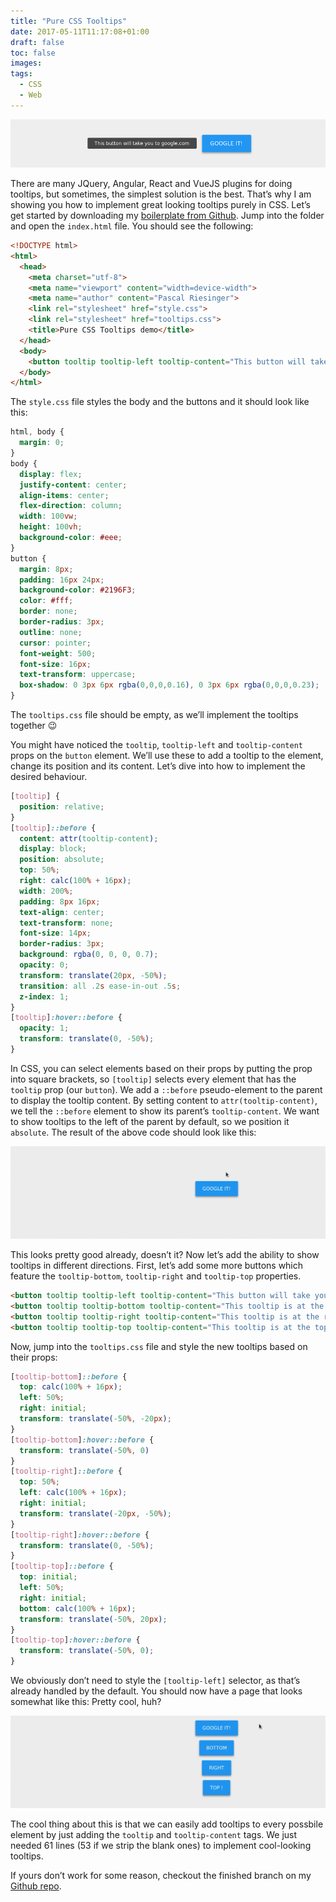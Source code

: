 ```yaml
---
title: "Pure CSS Tooltips"
date: 2017-05-11T11:17:08+01:00
draft: false
toc: false
images:
tags:
  - CSS
  - Web
---
```


![Example of the finished project](done.png)

There are many JQuery, Angular, React and VueJS plugins for doing tooltips, but sometimes, the
simplest solution is the best. That’s why I am showing you how to implement great looking tooltips
purely in CSS. Let’s get started by downloading my [boilerplate from
Github](https://github.com/riesinger/pure-css-tooltips-tutorial). Jump into the folder and
open the `index.html` file. You should see the following:

```html
<!DOCTYPE html>
<html>
  <head>
    <meta charset="utf-8">
    <meta name="viewport" content="width=device-width">
    <meta name="author" content="Pascal Riesinger">
    <link rel="stylesheet" href="style.css">
    <link rel="stylesheet" href="tooltips.css">
    <title>Pure CSS Tooltips demo</title>
  </head>
  <body>
    <button tooltip tooltip-left tooltip-content="This button will take you to google.com">Google it!</button>
  </body>
</html>
```

The `style.css` file styles the body and the buttons and it should look like this:

```css
html, body {
  margin: 0;
}
body {
  display: flex;
  justify-content: center;
  align-items: center;
  flex-direction: column;
  width: 100vw;
  height: 100vh;
  background-color: #eee;
}
button {
  margin: 8px;
  padding: 16px 24px;
  background-color: #2196F3;
  color: #fff;
  border: none;
  border-radius: 3px;
  outline: none;
  cursor: pointer;
  font-weight: 500;
  font-size: 16px;
  text-transform: uppercase;
  box-shadow: 0 3px 6px rgba(0,0,0,0.16), 0 3px 6px rgba(0,0,0,0.23);
}
```

The `tooltips.css` file should be empty, as we’ll implement the tooltips together :wink:

You might have noticed the `tooltip`, `tooltip-left` and `tooltip-content` props on the `button`
element. We’ll use these to add a tooltip to the element, change its position and its content. Let’s
dive into how to implement the desired behaviour.

```css
[tooltip] {
  position: relative;
}
[tooltip]::before {
  content: attr(tooltip-content);
  display: block;
  position: absolute;
  top: 50%;
  right: calc(100% + 16px);
  width: 200%;
  padding: 8px 16px;
  text-align: center;
  text-transform: none;
  font-size: 14px;
  border-radius: 3px;
  background: rgba(0, 0, 0, 0.7);
  opacity: 0;
  transform: translate(20px, -50%);
  transition: all .2s ease-in-out .5s;
  z-index: 1;
}
[tooltip]:hover::before {
  opacity: 1;
  transform: translate(0, -50%);
}
```

In CSS, you can select elements based on their props by putting the prop into square brackets, so
`[tooltip]` selects every element that has the `tooltip` prop (our `button`). We add a `::before`
pseudo-element to the parent to display the tooltip content. By setting content to
`attr(tooltip-content)`, we tell the `::before` element to show its parent’s `tooltip-content`. We
want to show tooltips to the left of the parent by default, so we position it `absolute`. The result
of the above code should look like this:

![Demo of a tooltip](demo.gif)

This looks pretty good already, doesn’t it? Now let’s add the ability to show tooltips in different
directions. First, let’s add some more buttons which feature the `tooltip-bottom`, `tooltip-right`
and `tooltip-top` properties.

```html
<button tooltip tooltip-left tooltip-content="This button will take you to google.com">Google it!</button>
<button tooltip tooltip-bottom tooltip-content="This tooltip is at the bottom">Bottom</button>
<button tooltip tooltip-right tooltip-content="This tooltip is at the right">Right</button>
<button tooltip tooltip-top tooltip-content="This tooltip is at the top">Top !</button>
```

Now, jump into the `tooltips.css` file and style the new tooltips based on their props:

```css
[tooltip-bottom]::before {
  top: calc(100% + 16px);
  left: 50%;
  right: initial;
  transform: translate(-50%, -20px);
}
[tooltip-bottom]:hover::before {
  transform: translate(-50%, 0)
}
[tooltip-right]::before {
  top: 50%;
  left: calc(100% + 16px);
  right: initial;
  transform: translate(-20px, -50%);
}
[tooltip-right]:hover::before {
  transform: translate(0, -50%);
}
[tooltip-top]::before {
  top: initial;
  left: 50%;
  right: initial;
  bottom: calc(100% + 16px);
  transform: translate(-50%, 20px);
}
[tooltip-top]:hover::before {
  transform: translate(-50%, 0);
}
```

We obviously don’t need to style the `[tooltip-left]` selector, as that’s already handled by the
default. You should now have a page that looks somewhat like this:
Pretty cool, huh?

![Demo of the finished project](demo_full.gif)

The cool thing about this is that we can easily add tooltips to every possbile element by just
adding the `tooltip` and `tooltip-content` tags. We just needed 61 lines (53 if we strip the blank
ones) to implement cool-looking tooltips.

If yours don’t work for some reason, checkout the finished branch on my [Github
repo](https://github.com/riesinger/pure-css-tooltips-tutorial).
